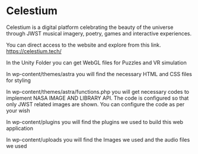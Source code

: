 # Celestium
Celestium is a digital platform celebrating the beauty of the universe through JWST musical imagery, poetry, games and interactive experiences.

You can direct access to the website and explore from this link. 
https://celestium.tech/

In the Unity Folder you can get WebGL files for Puzzles and VR simulation

In wp-content/themes/astra you will find the necessary HTML and CSS files for styling

In wp-content/themes/astra/functions.php you will get necessary codes to implement NASA IMAGE AND LIBRARY API. The code is configured so that only JWST related images are shown. You can configure the code as per your wish

In wp-content/plugins you will find the plugins we used to build this web application

In wp-content/uploads you will find the Images we used and the audio files we used
